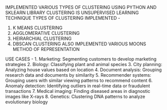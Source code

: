IMPLEMENTED VARIOUS TYPES OF CLUSTERING USING PYTHON AND SKLEARN LIBRARY
CLUSTERING IS UNSUPERVISED LEARNING TECHNIQUE
TYPES OF CLUSTERING IMPLEMENTED - 
  1. K MEANS CLUSTERING
  2. AGGLOMERATIVE CLUSTERING
  3. HEIRARCHIAL CLUSTERING
  4. DBSCAN CLUSTERING
ALSO IMPLEMENTED VARIOUS MOONS METHOD OF REPRESENTATION


USE CASES - 1. Marketing: Segmenting customers to develop marketing strategies
2. Biology: Classifying plant and animal species
3. City planning: Analyzing house values based on location
4. Document analysis: Grouping research data and documents by similarity
5. Recommender systems: Grouping users with similar viewing patterns to recommend content
6. Anomaly detection: Identifying outliers in real-time data or fraudulent transactions
7. Medical imaging: Finding diseased areas in diagnostic images like X-rays
8. Genetics: Clustering DNA patterns to analyze evolutionary biology
